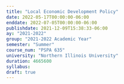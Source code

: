 ```yaml
---
title: "Local Economic Development Policy"
date: 2022-05-17T00:00:00-06:00
enddate: 2022-07-05T00:00:00-06:00
publishdate: 2021-12-09T15:38:33-06:00
ay: "2021-2022"
group: "2021-2022 Academic Year"
semester: "Summer"
course_num: "PSPA 635"
university: "Northern Illinois University"
duration: 4665600
syllabus:
draft: true
---
```

